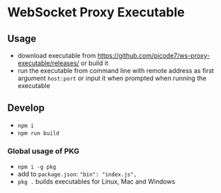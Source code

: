# WebSocket Proxy Executable

## Usage

- download executable from https://github.com/picode7/ws-proxy-executable/releases/ or build it
- run the executable from command line with remote address as first argument `host:port` or input it when prompted when running the executable

## Develop

- `npm i`
- `npm run build`

### Global usage of PKG

- `npm i -g pkg`
- add to `package.json`: `"bin": "index.js",`
- `pkg .` builds executables for Linux, Mac and Windows
